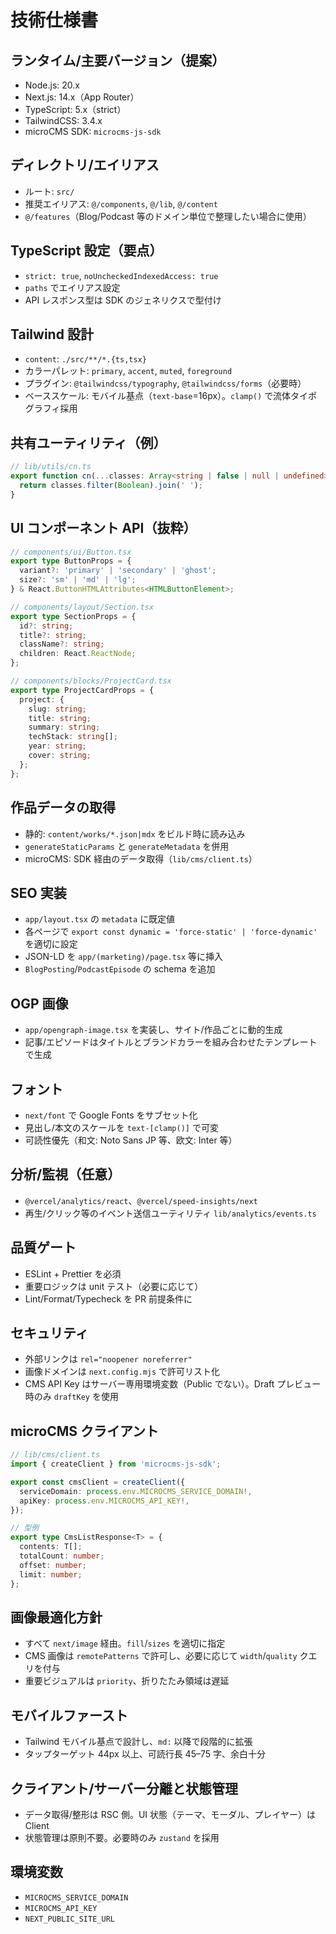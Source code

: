 # 技術仕様書

## ランタイム/主要バージョン（提案）

- Node.js: 20.x
- Next.js: 14.x（App Router）
- TypeScript: 5.x（strict）
- TailwindCSS: 3.4.x
- microCMS SDK: `microcms-js-sdk`

## ディレクトリ/エイリアス

- ルート: `src/`
- 推奨エイリアス: `@/components`, `@/lib`, `@/content`
- `@/features`（Blog/Podcast 等のドメイン単位で整理したい場合に使用）

## TypeScript 設定（要点）

- `strict: true`, `noUncheckedIndexedAccess: true`
- `paths` でエイリアス設定
- API レスポンス型は SDK のジェネリクスで型付け

## Tailwind 設計

- `content`: `./src/**/*.{ts,tsx}`
- カラーパレット: `primary`, `accent`, `muted`, `foreground`
- プラグイン: `@tailwindcss/typography`, `@tailwindcss/forms`（必要時）
- ベーススケール: モバイル基点（`text-base`=16px）。`clamp()` で流体タイポグラフィ採用

## 共有ユーティリティ（例）

```ts
// lib/utils/cn.ts
export function cn(...classes: Array<string | false | null | undefined>) {
  return classes.filter(Boolean).join(' ');
}
```

## UI コンポーネント API（抜粋）

```ts
// components/ui/Button.tsx
export type ButtonProps = {
  variant?: 'primary' | 'secondary' | 'ghost';
  size?: 'sm' | 'md' | 'lg';
} & React.ButtonHTMLAttributes<HTMLButtonElement>;

// components/layout/Section.tsx
export type SectionProps = {
  id?: string;
  title?: string;
  className?: string;
  children: React.ReactNode;
};

// components/blocks/ProjectCard.tsx
export type ProjectCardProps = {
  project: {
    slug: string;
    title: string;
    summary: string;
    techStack: string[];
    year: string;
    cover: string;
  };
};
```

## 作品データの取得

- 静的: `content/works/*.json|mdx` をビルド時に読み込み
- `generateStaticParams` と `generateMetadata` を併用
- microCMS: SDK 経由のデータ取得（`lib/cms/client.ts`）

## SEO 実装

- `app/layout.tsx` の `metadata` に既定値
- 各ページで `export const dynamic = 'force-static' | 'force-dynamic'` を適切に設定
- JSON-LD を `app/(marketing)/page.tsx` 等に挿入
- `BlogPosting`/`PodcastEpisode` の schema を追加

## OGP 画像

- `app/opengraph-image.tsx` を実装し、サイト/作品ごとに動的生成
- 記事/エピソードはタイトルとブランドカラーを組み合わせたテンプレートで生成

## フォント

- `next/font` で Google Fonts をサブセット化
- 見出し/本文のスケールを `text-[clamp()]` で可変
- 可読性優先（和文: Noto Sans JP 等、欧文: Inter 等）

## 分析/監視（任意）

- `@vercel/analytics/react`、`@vercel/speed-insights/next`
- 再生/クリック等のイベント送信ユーティリティ `lib/analytics/events.ts`

## 品質ゲート

- ESLint + Prettier を必須
- 重要ロジックは unit テスト（必要に応じて）
- Lint/Format/Typecheck を PR 前提条件に

## セキュリティ

- 外部リンクは `rel="noopener noreferrer"`
- 画像ドメインは `next.config.mjs` で許可リスト化
- CMS API Key はサーバー専用環境変数（Public でない）。Draft プレビュー時のみ `draftKey` を使用

## microCMS クライアント

```ts
// lib/cms/client.ts
import { createClient } from 'microcms-js-sdk';

export const cmsClient = createClient({
  serviceDomain: process.env.MICROCMS_SERVICE_DOMAIN!,
  apiKey: process.env.MICROCMS_API_KEY!,
});

// 型例
export type CmsListResponse<T> = {
  contents: T[];
  totalCount: number;
  offset: number;
  limit: number;
};
```

## 画像最適化方針

- すべて `next/image` 経由。`fill`/`sizes` を適切に指定
- CMS 画像は `remotePatterns` で許可し、必要に応じて `width`/`quality` クエリを付与
- 重要ビジュアルは `priority`、折りたたみ領域は遅延

## モバイルファースト

- Tailwind モバイル基点で設計し、`md:` 以降で段階的に拡張
- タップターゲット 44px 以上、可読行長 45–75 字、余白十分

## クライアント/サーバー分離と状態管理

- データ取得/整形は RSC 側。UI 状態（テーマ、モーダル、プレイヤー）は Client
- 状態管理は原則不要。必要時のみ `zustand` を採用

## 環境変数

- `MICROCMS_SERVICE_DOMAIN`
- `MICROCMS_API_KEY`
- `NEXT_PUBLIC_SITE_URL`
